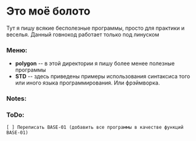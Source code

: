# Это моё болото

Тут я пишу всякие бесполезные программы, просто для практики и веселья.
Данный говнокод работает только под линуском

### Меню:
  * **polygon** -- в этой директории я пишу более менее полезные программы  
  * **STD** -- здесь приведены примеры использования синтаксиса того или иного языка программирования. Или фрэймворка.  

### Notes:

### ToDo:
    [ ] Переписать BASE-01 (добавить все программы в качестве функций BASE-01)
